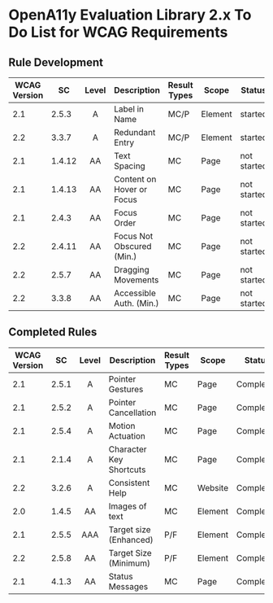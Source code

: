 # OpenA11y Evaluation Library 2.x To Do List for WCAG Requirements

## Rule Development

| WCAG Version  | SC      | Level | Description               | Result Types | Scope | Status |
| ------------- | ------- | :---: | -----------               | ------------ | ----- | ------ |
| 2.1          | 2.5.3    | A     | Label in Name             | MC/P | Element | started |
| 2.2          | 3.3.7    | A     | Redundant Entry           | MC/P | Element | started |
| 2.1          | 1.4.12   | AA    | Text Spacing              | MC   | Page    | not started |
| 2.1          | 1.4.13   | AA    | Content on Hover or Focus | MC   | Page    | not started |
| 2.1          | 2.4.3    | AA    | Focus Order               | MC   | Page    | not started |
| 2.2          | 2.4.11   | AA    | Focus Not Obscured (Min.) | MC   | Page    | not started |
| 2.2          | 2.5.7    | AA    | Dragging Movements        | MC   | Page    | not started |
| 2.2          | 3.3.8    | AA    | Accessible Auth. (Min.)   | MC   | Page    | not started |

## Completed Rules

| WCAG Version  | SC      | Level | Description             | Result Types | Scope | Status |
| ------------- | ------- | :---: | -----------             | ------------ | ----- | ------ |
| 2.1          | 2.5.1    | A     | Pointer Gestures        | MC  | Page    | Completed |
| 2.1          | 2.5.2    | A     | Pointer Cancellation    | MC  | Page    | Completed |
| 2.1          | 2.5.4    | A     | Motion Actuation        | MC  | Page    | Completed |
| 2.1          | 2.1.4    | A     | Character Key Shortcuts | MC  | Page    | Completed |
| 2.2          | 3.2.6    | A     | Consistent Help         | MC  | Website | Completed |
| 2.0          | 1.4.5    | AA    | Images of text          | MC  | Element | Completed |
| 2.1          | 2.5.5    | AAA   | Target size (Enhanced)  | P/F | Element | Completed |
| 2.2          | 2.5.8    | AA    | Target Size (Minimum)   | P/F | Element | Completed |
| 2.1          | 4.1.3    | AA    | Status Messages         | MC  | Page    | Completed |
